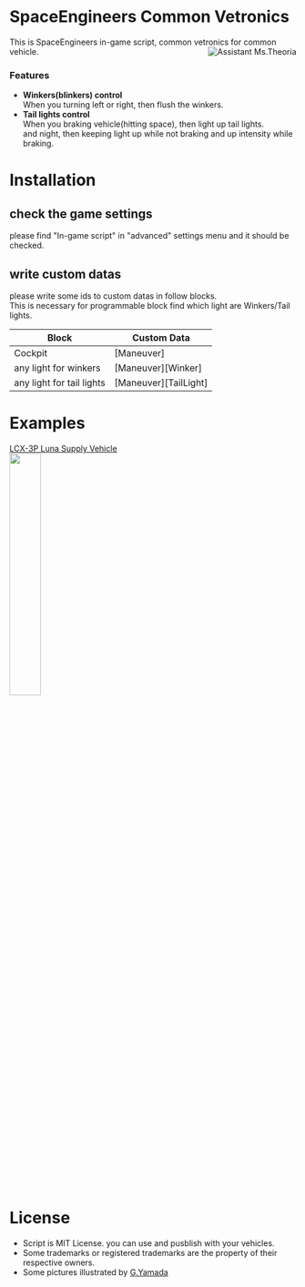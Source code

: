 # SpaceEngineers Common Vetronics 

This is SpaceEngineers in-game script,
common vetronics for common vehicle.
<img align="right" src="https://user-images.githubusercontent.com/48115430/72948365-48a8d880-3dc8-11ea-836d-b9ff4d7a5e54.png" alt="Assistant Ms.Theoria"/>

### Features

- **Winkers(blinkers) control**  
When you turning left or right, then flush the winkers.
- **Tail lights control**  
When you braking vehicle(hitting space), then light up tail lights.  
and night, then keeping light up while not braking and up intensity while braking.

# Installation

## check the game settings

please find "In-game script" in "advanced" settings menu and it should be checked.

## write custom datas

please write some ids to custom datas in follow blocks.  
This is necessary for programmable block find which light are Winkers/Tail lights.

|Block|Custom Data|
|---|---|
|Cockpit|[Maneuver]|
|any light for winkers|[Maneuver][Winker]|
|any light for tail lights|[Maneuver][TailLight]|

# Examples

<a href="https://steamcommunity.com/sharedfiles/filedetails/?id=1965652468">LCX-3P Luna Supply Vehicle<br/>
<img src="https://user-images.githubusercontent.com/48115430/72358964-c61d7a80-3730-11ea-836c-ff638cc5097a.png" width="33%"/></a>

# License

- Script is MIT License. you can use and pusblish with your vehicles.
- Some trademarks or registered trademarks are the property of their respective owners.
- Some pictures illustrated by [G.Yamada](http://gkr.skr.jp/)
